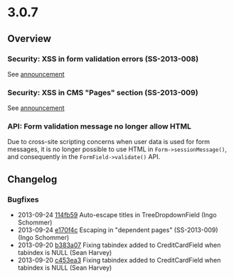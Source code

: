 # 3.0.7

## Overview

### Security: XSS in form validation errors (SS-2013-008)

See [announcement](http://www.silverstripe.org/ss-2013-008-xss-in-numericfield-validation/)

### Security: XSS in CMS "Pages" section (SS-2013-009)

See [announcement](http://www.silverstripe.org/ss-2013-009-xss-in-cms-pages-section/)

### API: Form validation message no longer allow HTML

Due to cross-site scripting concerns when user data is used for form messages,
it is no longer possible to use HTML in `Form->sessionMessage()`, and consequently
in the `FormField->validate()` API.

## Changelog

### Bugfixes

 * 2013-09-24 [114fb59](https://github.com/silverstripe/sapphire/commit/114fb59) Auto-escape titles in TreeDropdownField (Ingo Schommer)
 * 2013-09-24 [e170f4c](https://github.com/silverstripe/silverstripe-cms/commit/e170f4c) Escaping in "dependent pages" (SS-2013-009) (Ingo Schommer)
 * 2013-09-20 [b383a07](https://github.com/silverstripe/sapphire/commit/b383a07) Fixing tabindex added to CreditCardField when tabindex is NULL (Sean Harvey)
 * 2013-09-20 [c453ea3](https://github.com/silverstripe/sapphire/commit/c453ea3) Fixing tabindex added to CreditCardField when tabindex is NULL (Sean Harvey)